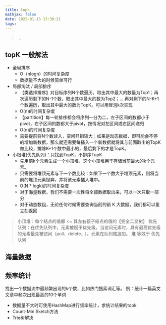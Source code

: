 ```yaml
---
title: topk
mathjax: false
date: 2022-01-13 13:38:21
tags:
---
```


> ...

<!-- more -->

## topK 一般解法

- 全局排序
  - O（nlogn）的时间复杂度
  - 数据量不大的时候简单可行
- 局部淘汰 / 局部排序
  - 【类选择排序】对目标序列N个数遍历，取出其中最大的数最为Top1；再次遍历剩下的N-1个数，取出其中最大的数为Top2；....再对剩下的N-K+1个数遍历，取出其中最大的数为TopK。可以用冒泡k次实现
  - O(n)的时间复杂度
  - 【partition】每一轮排序都会将序列一分为二，左子区间的数都小于pivot，右子区间的数都大于pivot，按情况对左区间或右区间递归
  - O(n)的时间复杂度
  - 需要提前将N个数读入，空间开销较大；如果是动态数据，即可能会不停的增加新数据，那么就还需要每插入一个新数据就将其与前面取出的TopK做比较，排除K+1个数中最小的，最后剩下的才是TopK。
- 小根堆(优先队列)：只找到TopK，不排序TopK
  - 先用前k个元素生成一个小顶堆，这个小顶堆用于存储当前最大的k个元素。    
  - 只需要将堆顶元素与下一个数比较：如果下一个数大于堆顶元素，则将当前的堆顶元素抛弃，并将该元素插入堆中。
  - O(N \* logk)的时间复杂度
  - 对于海量数据，我们不需要一次性将全部数据取出来，可以一次只取一部分
  - 对于动态数组，无论任何时候需要查询当前的前 K 大数据，我们都可以里立刻返回

> 小顶堆：每个结点的值都 <= 其左右孩子结点的值的【完全二叉树】
> 优先队列：在优先队列中，元素被赋予优先级。当访问元素时，具有最高优先级的元素最先被访问（poll、delete...）。元素在队列尾追加。
> 堆 等效于 优先队列

## 海量数据

## 频率统计

找出一个数据流中最频繁出现的k个数，比如热门搜索词汇等。
例：统计一篇英文文章中频次出现最高的10个单词

- 数据量不大时可使用HashMap进行频率统计，求统计结果的topk
- Count-Min Sketch方法
- Trie树解决